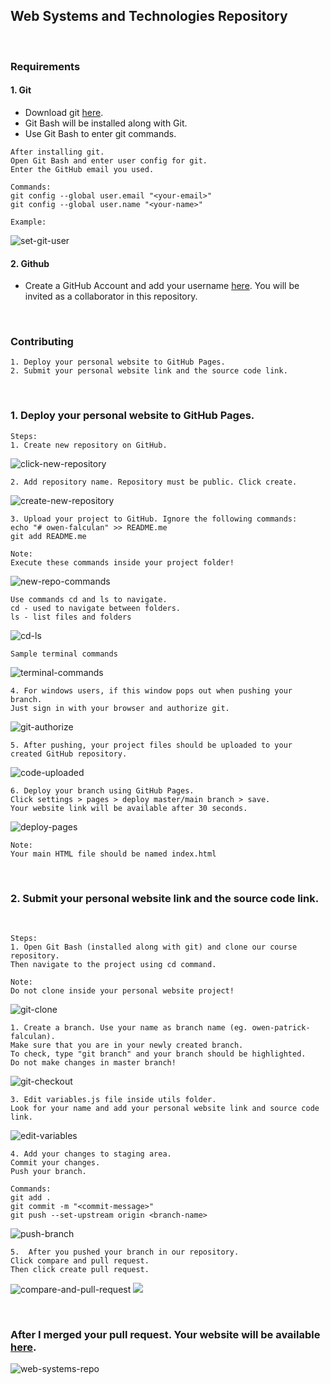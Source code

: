 ## Web Systems and Technologies Repository

<br>

### Requirements

#### 1. Git

- Download git [here](https://git-scm.com/downloads).
- Git Bash will be installed along with Git.
- Use Git Bash to enter git commands.

```
After installing git.
Open Git Bash and enter user config for git.
Enter the GitHub email you used.

Commands:
git config --global user.email "<your-email>"
git config --global user.name "<your-name>"

Example:
```

![set-git-user](./docs/images/set-git-user.png)

#### 2. Github

- Create a GitHub Account and add your username [here](https://docs.google.com/spreadsheets/d/1dbLlteb_eT49D2mW4nqbA3amqZcflPaSZ64H18HGgK8/edit?usp=sharing). You will be invited as a collaborator in this repository.

<br>

### Contributing

```
1. Deploy your personal website to GitHub Pages.
2. Submit your personal website link and the source code link.
```

<br>

### 1. Deploy your personal website to GitHub Pages.

```
Steps:
1. Create new repository on GitHub.
```

![click-new-repository](./docs/images/click-new-repository.png)

```
2. Add repository name. Repository must be public. Click create.
```

![create-new-repository](./docs/images/create-new-repository.png)

```
3. Upload your project to GitHub. Ignore the following commands:
echo "# owen-falculan" >> README.me
git add README.me

Note:
Execute these commands inside your project folder!
```

![new-repo-commands](./docs/images/new-repo-commands.png)

```
Use commands cd and ls to navigate.
cd - used to navigate between folders.
ls - list files and folders
```

![cd-ls](./docs/images/cd-ls.png)

```
Sample terminal commands
```

![terminal-commands](./docs/images/terminal-commands.png)

```
4. For windows users, if this window pops out when pushing your branch.
Just sign in with your browser and authorize git.
```

![git-authorize](./docs/images/git-authorize.png)

```
5. After pushing, your project files should be uploaded to your created GitHub repository.
```

![code-uploaded](./docs/images/code-uploaded.png)

```
6. Deploy your branch using GitHub Pages.
Click settings > pages > deploy master/main branch > save.
Your website link will be available after 30 seconds.
```

![deploy-pages](./docs/images/deploy-pages.png)

```
Note:
Your main HTML file should be named index.html
```

<br>

### 2. Submit your personal website link and the source code link.

<br>

```
Steps:
1. Open Git Bash (installed along with git) and clone our course repository.
Then navigate to the project using cd command.

Note:
Do not clone inside your personal website project!
```

![git-clone](./docs/images/git-clone.png)

```
1. Create a branch. Use your name as branch name (eg. owen-patrick-falculan).
Make sure that you are in your newly created branch.
To check, type "git branch" and your branch should be highlighted.
Do not make changes in master branch!
```

![git-checkout](./docs/images/git-checkout.png)

```
3. Edit variables.js file inside utils folder.
Look for your name and add your personal website link and source code link.
```

![edit-variables](./docs/images/edit-variables.png)

```
4. Add your changes to staging area.
Commit your changes.
Push your branch.

Commands:
git add .
git commit -m "<commit-message>"
git push --set-upstream origin <branch-name>
```

![push-branch](./docs/images/push-branch.png)

```
5.  After you pushed your branch in our repository.
Click compare and pull request.
Then click create pull request.
```

![compare-and-pull-request](./docs/images/compare-and-pull-request.png)
![](./docs/images/create-pull-request.png)

<br>

### After I merged your pull request. Your website will be available [here](https://owenfalculan.github.io/web-systems-and-technologies/).

![web-systems-repo](./docs/images/web-systems-repo.png)
